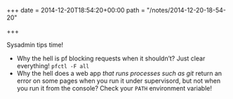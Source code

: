 +++
date = 2014-12-20T18:54:20+00:00
path = "/notes/2014-12-20-18-54-20"

+++

<p>Sysadmin tips time!</p>
<ul>
<li>Why the hell is pf blocking requests when it shouldn’t? Just clear everything! <code>pfctl -F all</code></li>
<li>Why the hell does a web app <em>that runs processes such as git</em> return an error on some pages when you run it under supervisord, but not when you run it from the console? Check your <code>PATH</code> environment variable!</li>
</ul>
